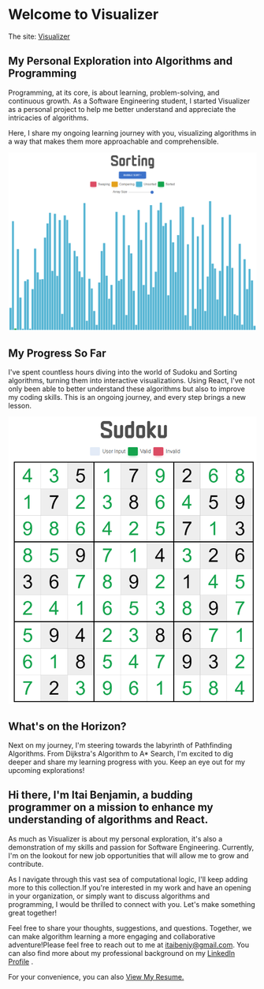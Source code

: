 Welcome to Visualizer
=====================

The site: [Visualizer](https://itaibenjy.github.io/Visualizer/)
## My Personal Exploration into Algorithms and Programming

Programming, at its core, is about learning, problem-solving, and continuous growth. As a Software Engineering student, I started Visualizer as a personal project to help me better understand and appreciate the intricacies of algorithms.

Here, I share my ongoing learning journey with you, visualizing algorithms in a way that makes them more approachable and comprehensible.

![Bootstrap Themes](/src/assets/images/Screenshot-Sorting.png)

## My Progress So Far

I've spent countless hours diving into the world of Sudoku and Sorting algorithms, turning them into interactive visualizations. Using React, I've not only been able to better understand these algorithms but also to improve my coding skills. This is an ongoing journey, and every step brings a new lesson.

![Bootstrap Themes](/src/assets/images/Screenshot-Sudoku.png)

## What's on the Horizon?

Next on my journey, I'm steering towards the labyrinth of Pathfinding Algorithms. From Dijkstra's Algorithm to A\* Search, I'm excited to dig deeper and share my learning progress with you. Keep an eye out for my upcoming explorations!


## Hi there, I'm Itai Benjamin, a budding programmer on a mission to enhance my understanding of algorithms and React.

As much as Visualizer is about my personal exploration, it's also a demonstration of my skills and passion for Software Engineering. Currently, I'm on the lookout for new job opportunities that will allow me to grow and contribute.

As I navigate through this vast sea of computational logic, I'll keep adding more to this collection.If you're interested in my work and have an opening in your organization, or simply want to discuss algorithms and programming, I would be thrilled to connect with you. Let's make something great together!

Feel free to share your thoughts, suggestions, and questions. Together, we can make algorithm learning a more engaging and collaborative adventure!Please feel free to reach out to me at itaibenjy@gmail.com. You can also find more about my professional background on my [LinkedIn Profile](https://www.linkedin.com/in/itai-benjamin-66696b250) .

For your convenience, you can also [View My Resume.](/src/assets/CV.pdf)